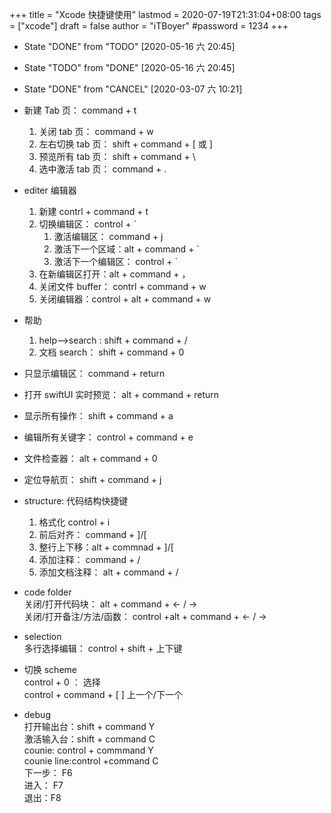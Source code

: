 +++
title = "Xcode 快捷键使用"
lastmod = 2020-07-19T21:31:04+08:00
tags = ["xcode"]
draft = false
author = "iTBoyer"
#password = 1234
+++

-   State "DONE"       from "TODO"       <span class="timestamp-wrapper"><span class="timestamp">[2020-05-16 六 20:45]</span></span>
-   State "TODO"       from "DONE"       <span class="timestamp-wrapper"><span class="timestamp">[2020-05-16 六 20:45]</span></span>
-   State "DONE"       from "CANCEL"     <span class="timestamp-wrapper"><span class="timestamp">[2020-03-07 六 10:21]</span></span>
-   新建 Tab 页： command + t  
    1.  关闭 tab 页： command + w
    2.  左右切换 tab 页： shift + command + [ 或 ]
    3.  预览所有 tab 页： shift + command + \\
    4.  选中激活 tab 页： command + .
-   editer 编辑器  
    1.  新建 contrl + command + t
    2.  切换编辑区： control + `  
        1.  激活编辑区： command + j
        2.  激活下一个区域：alt + command + `
        3.  激活下一个编辑区： control + `
    3.  在新编辑区打开：alt + command + ，
    4.  关闭文件 buffer： contrl + command + w
    5.  关闭编辑器：control + alt + command + w
-   帮助  
    1.  help-->search : shift + command + /
    2.  文档 search： shift + command + 0

-   只显示编辑区： command + return
-   打开 swiftUI 实时预览： alt + command + return
-   显示所有操作： shift + command + a
-   编辑所有关键字： control + command + e
-   文件检查器： alt + command + 0
-   定位导航页： shift + command + j
-   structure: 代码结构快捷键  
    1.  格式化 control + i
    2.  前后对齐： command + ]/[
    3.  整行上下移：alt + commnad + ]/[
    4.  添加注释： command + /
    5.  添加文档注释： alt + command + /
-   code folder  
    关闭/打开代码块： alt + command + <- / ->  
    关闭/打开备注/方法/函数： control +alt + command + <- / ->
-   selection  
    多行选择编辑： control + shift + 上下键
-   切换 scheme  
    control + 0 ： 选择  
    control + command + [ ] 上一个/下一个
-   debug  
    打开输出台：shift + command Y  
    激活输入台：shift + command C  
    counie: control + commmand Y  
    counie line:control +command C  
    下一步： F6  
    进入： F7  
    退出：F8
